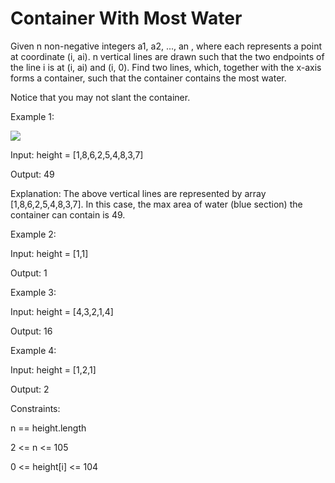 # Container With Most Water

Given n non-negative integers a1, a2, ..., an , where each represents a point at coordinate (i, ai). n vertical lines are drawn such that the two endpoints of the line i is at (i, ai) and (i, 0). Find two lines, which, together with the x-axis forms a container, such that the container contains the most water.

Notice that you may not slant the container.

 

Example 1:

<img src="https://s3-lc-upload.s3.amazonaws.com/uploads/2018/07/17/question_11.jpg">


Input: height = [1,8,6,2,5,4,8,3,7]

Output: 49

Explanation: The above vertical lines are represented by array [1,8,6,2,5,4,8,3,7]. In this case, the max area of water (blue section) the container can contain is 49.


Example 2:


Input: height = [1,1]

Output: 1

Example 3:



Input: height = [4,3,2,1,4]

Output: 16

Example 4:






Input: height = [1,2,1]

Output: 2




Constraints:



n == height.length


2 <= n <= 105

0 <= height[i] <= 104


